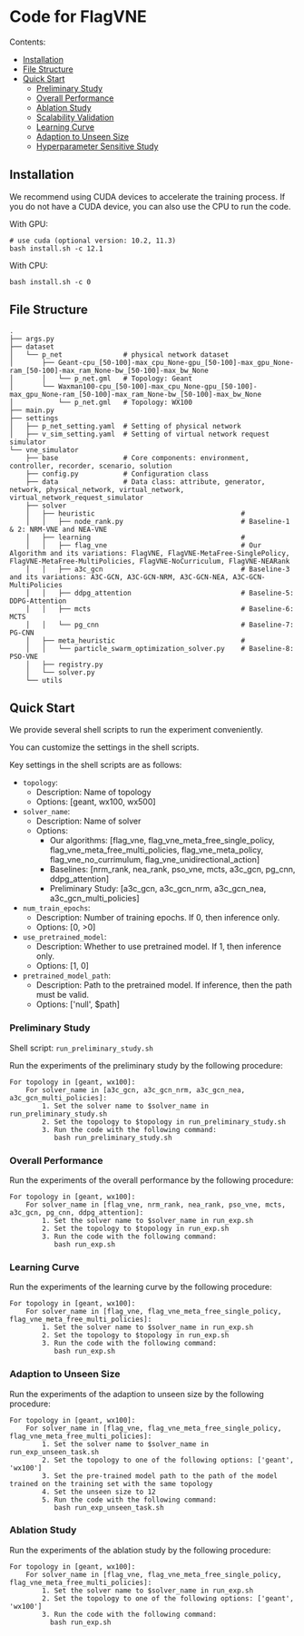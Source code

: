 # Code for FlagVNE

Contents:

- [Installation](#installation)
- [File Structure](#file-structure)
- [Quick Start](#quick-start)
  - [Preliminary Study](#preliminary-study)
  - [Overall Performance](#overall-performance)
  - [Ablation Study](#ablation-study)
  - [Scalability Validation](#scalability-validation)
  - [Learning Curve](#learning-curve)
  - [Adaption to Unseen Size](#adaption-to-unseen-size)
  - [Hyperparameter Sensitive Study](#hyperparameter-sensitive-study)

## Installation

We recommend using CUDA devices to accelerate the training process. If you do not have a CUDA device, you can also use the CPU to run the code.

With GPU:
```shell
# use cuda (optional version: 10.2, 11.3)
bash install.sh -c 12.1
```

With CPU:
```shell
bash install.sh -c 0
```

## File Structure

```shell
.
├── args.py
├── dataset
│   └── p_net               # physical network dataset
│       ├── Geant-cpu_[50-100]-max_cpu_None-gpu_[50-100]-max_gpu_None-ram_[50-100]-max_ram_None-bw_[50-100]-max_bw_None
│       │   └── p_net.gml   # Topology: Geant
│       └── Waxman100-cpu_[50-100]-max_cpu_None-gpu_[50-100]-max_gpu_None-ram_[50-100]-max_ram_None-bw_[50-100]-max_bw_None
│           └── p_net.gml   # Topology: WX100
├── main.py
├── settings
│   ├── p_net_setting.yaml  # Setting of physical network 
│   ├── v_sim_setting.yaml  # Setting of virtual network request simulator 
└── vne_simulator
    ├── base                # Core components: environment, controller, recorder, scenario, solution
    ├── config.py           # Configuration class
    ├── data                # Data class: attribute, generator, network, physical_network, virtual_network, virtual_network_request_simulator
    ├── solver
    │   ├── heuristic                                    # 
    │   │   ├── node_rank.py                             # Baseline-1 & 2: NRM-VNE and NEA-VNE
    │   ├── learning                                     # 
    │   │   ├── flag_vne                                 # Our Algorithm and its variations: FlagVNE, FlagVNE-MetaFree-SinglePolicy, FlagVNE-MetaFree-MultiPolicies, FlagVNE-NoCurriculum, FlagVNE-NEARank
    │   │   ├── a3c_gcn                                  # Baseline-3 and its variations: A3C-GCN, A3C-GCN-NRM, A3C-GCN-NEA, A3C-GCN-MultiPolicies
    │   │   ├── ddpg_attention                           # Baseline-5: DDPG-Attention
    │   │   ├── mcts                                     # Baseline-6: MCTS
    │   │   └── pg_cnn                                   # Baseline-7: PG-CNN
    │   ├── meta_heuristic                               #
    │   │   └── particle_swarm_optimization_solver.py    # Baseline-8: PSO-VNE
    │   ├── registry.py
    │   └── solver.py
    └── utils
```

## Quick Start

We provide several shell scripts to run the experiment conveniently.

You can customize the settings in the shell scripts.

Key settings in the shell scripts are as follows:

- `topology`:
  - Description: Name of topology
  - Options: [geant, wx100, wx500]
- `solver_name`:
  - Description: Name of solver
  - Options: 
    - Our algorithms: [flag_vne, flag_vne_meta_free_single_policy, flag_vne_meta_free_multi_policies, flag_vne_meta_policy, flag_vne_no_currimulum, flag_vne_unidirectional_action]
    - Baselines: [nrm_rank, nea_rank, pso_vne, mcts, a3c_gcn, pg_cnn, ddpg_attention]
    - Preliminary Study: [a3c_gcn, a3c_gcn_nrm, a3c_gcn_nea, a3c_gcn_multi_policies]
- `num_train_epochs`:
  - Description: Number of training epochs. If 0, then inference only.
  - Options: [0, >0]
- `use_pretrained_model`:
  - Description: Whether to use pretrained model. If 1, then inference only.
  - Options: [1, 0]
- `pretrained_model_path`:
  - Description: Path to the pretrained model. If inference, then the path must be valid.
  - Options: ['null', $path]

### Preliminary Study

Shell script: `run_preliminary_study.sh`

Run the experiments of the preliminary study by the following procedure:

```
For topology in [geant, wx100]:
    For solver_name in [a3c_gcn, a3c_gcn_nrm, a3c_gcn_nea, a3c_gcn_multi_policies]:
        1. Set the solver name to $solver_name in run_preliminary_study.sh
        2. Set the topology to $topology in run_preliminary_study.sh
        3. Run the code with the following command:
           bash run_preliminary_study.sh
```

### Overall Performance

Run the experiments of the overall performance by the following procedure:

```
For topology in [geant, wx100]:
    For solver_name in [flag_vne, nrm_rank, nea_rank, pso_vne, mcts, a3c_gcn, pg_cnn, ddpg_attention]:
        1. Set the solver name to $solver_name in run_exp.sh
        2. Set the topology to $topology in run_exp.sh
        3. Run the code with the following command:
           bash run_exp.sh
```

### Learning Curve

Run the experiments of the learning curve by the following procedure:

```
For topology in [geant, wx100]:
    For solver_name in [flag_vne, flag_vne_meta_free_single_policy, flag_vne_meta_free_multi_policies]:
        1. Set the solver name to $solver_name in run_exp.sh
        2. Set the topology to $topology in run_exp.sh
        3. Run the code with the following command:
           bash run_exp.sh
```

### Adaption to Unseen Size

Run the experiments of the adaption to unseen size by the following procedure:

```
For topology in [geant, wx100]:
    For solver_name in [flag_vne, flag_vne_meta_free_single_policy, flag_vne_meta_free_multi_policies]:
        1. Set the solver name to $solver_name in run_exp_unseen_task.sh
        2. Set the topology to one of the following options: ['geant', 'wx100']
        3. Set the pre-trained model path to the path of the model trained on the training set with the same topology
        4. Set the unseen size to 12
        5. Run the code with the following command:
           bash run_exp_unseen_task.sh
```


### Ablation Study

Run the experiments of the ablation study by the following procedure:

```
For topology in [geant, wx100]:
    For solver_name in [flag_vne, flag_vne_meta_free_single_policy, flag_vne_meta_free_multi_policies]:
        1. Set the solver name to $solver_name in run_exp.sh
        2. Set the topology to one of the following options: ['geant', 'wx100']
        3. Run the code with the following command:
          bash run_exp.sh
```
